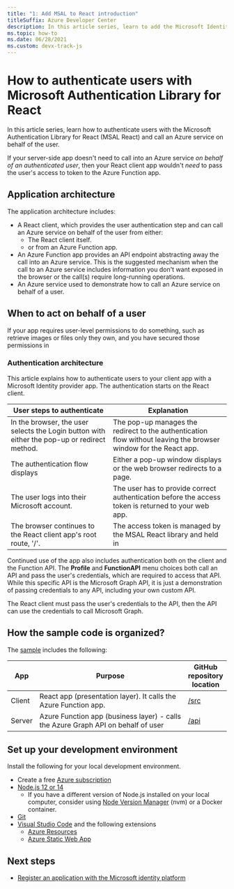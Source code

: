 ```yaml
---
title: "1: Add MSAL to React introduction"
titleSuffix: Azure Developer Center
description: In this article series, learn to add the Microsoft Identity Provider SDK (MSAL.js) to a React client app, and integrate with an Azure Function API.
ms.topic: how-to
ms.date: 06/28/2021
ms.custom: devx-track-js
---
```


# How to authenticate users with Microsoft Authentication Library for React 

In this article series, learn how to authenticate users with the Microsoft Authentication Library for React (MSAL React) and call an Azure service on behalf of the user. 

If your server-side app doesn't need to call into an Azure service _on behalf of an authenticated user_,  then your React client app wouldn't _need_ to pass the user's access to token to the Azure Function app. 

## Application architecture

The application architecture includes:

* A React client, which provides the user authentication step and can call an Azure service on behalf of the user from either:
    * The React client itself.
    * or from an Azure Function app. 
* An Azure Function app provides an API endpoint abstracting away the call into an Azure service. This is the suggested mechanism when the call to an Azure service includes information you don't want exposed in the browser or the call(s) require long-running operations. 
* An Azure service used to demonstrate how to call an Azure service on behalf of a user. 

## When to act on behalf of a user

If your app requires user-level permissions to do something, such as retrieve images or files only they own, and you have secured those permissions in 

### Authentication architecture

This article explains how to authenticate users to your client app with a Microsoft Identity provider app. The authentication starts on the React client.

|User steps to authenticate|Explanation|
|--|--|
|In the browser, the user selects the Login button with either the pop-up or redirect method.|The pop-up manages the redirect to the authentication flow without leaving the browser window for the React app. 
|The authentication flow displays|Either a pop-up window displays or the web browser redirects to a page. |
|The user logs into their Microsoft account.|The user has to provide correct authentication before the access token is returned to your web app.|
|The browser continues to the React client app's root route, '/'.|The access token is managed by the MSAL React library and held in |

Continued use of the app also includes authentication both on the client and the Function API. The **Profile** and **FunctionAPI** menu choices both call an API and pass the user's credentials, which are required to access that API. While this specific API is the Microsoft Graph API, it is just a demonstration of passing credentials to any API, including your own custom API. 

The React client must pass the user's credentials to the API, then the API can use the credentials to call Microsoft Graph. 

## How the sample code is organized?

The [sample](https://github.com/Azure-Samples/ms-identity-javascript-react-tutorial/tree/main/4-Deployment/2-deploy-static) includes the following:

|App|Purpose|GitHub<br>repository<br>location|
|--|--|--|
|Client|React app (presentation layer). It calls the Azure Function app. |[/src]()|
|Server|Azure Function app (business layer) - calls the Azure Graph API on behalf of user |[/api]()|

## Set up your development environment

Install the following for your local development environment.

- Create a free [Azure subscription](https://azure.microsoft.com/free/)
- [Node.js 12 or 14](https://nodejs.org/en/download)
    - If you have a different version of Node.js installed on your local computer, consider using [Node Version Manager](https://github.com/nvm-sh/nvm) (nvm) or a Docker container.  
- [Git](https://git-scm.com/downloads)
- [Visual Studio Code](https://code.visualstudio.com/) and the following extensions
    - [Azure Resources](https://marketplace.visualstudio.com/items?itemName=ms-azuretools.vscode-azureresourcegroups)
    - [Azure Static Web App](https://marketplace.visualstudio.com/items?itemName=ms-azuretools.vscode-azurestaticwebapps) 

## Next steps

* [Register an application with the Microsoft identity platform](register-application-with-identity.md)
